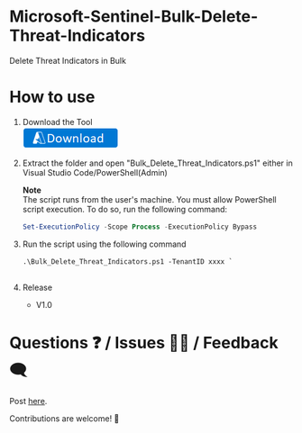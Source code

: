 # Microsoft-Sentinel-Bulk-Delete-Threat-Indicators
Delete Threat Indicators in Bulk

# How to use
1. Download the Tool  
   [![Download](./images/Download.png)](https://github.com/sreedharande/Microsoft-Sentinel-Bulk-Delete-Threat-Indicators/archive/refs/heads/main.zip)

2. Extract the folder and open "Bulk_Delete_Threat_Indicators.ps1" either in Visual Studio Code/PowerShell(Admin)

   **Note**  
   The script runs from the user's machine. You must allow PowerShell script execution. To do so, run the following command:
   
   ```PowerShell
   Set-ExecutionPolicy -Scope Process -ExecutionPolicy Bypass  
   ```  

3. Run the script using the following command  
   ```  
   .\Bulk_Delete_Threat_Indicators.ps1 -TenantID xxxx `
                        
   ```
4. Release
	- V1.0
	
# Questions ❓ / Issues 🙋‍♂️ / Feedback 🗨
Post [here](https://github.com/sreedharande/Microsoft-Sentinel-Bulk-Delete-Threat-Indicators/issues).

Contributions are welcome! 👏
